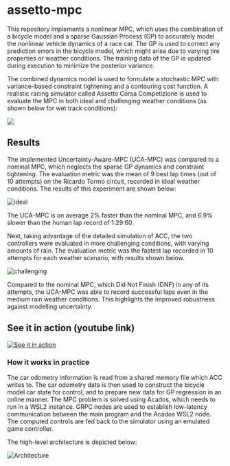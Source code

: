 # assetto-mpc
This repository implements a nonlinear MPC, which uses the combination of a bicycle model and a sparse Gaussian Process (GP) to accurately model the nonlinear vehicle dynamics of a race car. The GP is used to correct any prediction errors in the bicycle model, which might arise due to varying tire properties or weather conditions. The training data of the GP is updated during execution to minimize the posterior variance. 

The combined dynamics model is used to formulate a stochastic MPC with variance-based constraint tightening and a contouring cost function. A realistic racing simulator called Assetto Corsa Competizione is used to evaluate the MPC in both ideal and challenging weather conditions (as shown below for wet track conditions):

<img src="https://media.githubusercontent.com/media/trouverun/filesizeworkaround/main/badweather.gif"/>

## Results
The implemented Uncertainty-Aware-MPC (UCA-MPC) was compared to a nominal MPC, which neglects the sparse GP dynamics and constraint tightening. The evaluation metric was the mean of 9 best lap times (out of 10 attempts) on the Ricardo Tormo circuit, recorded in ideal weather conditions. The results of this experiment are shown below:

![ideal](https://github.com/user-attachments/assets/ce939141-2d35-432c-a1b9-437a25295f1e)

The UCA-MPC is on average 2% faster than the nominal MPC, and 6.9% slower than the human lap record of 1:29:60. 

Next, taking advantage of the detailed simulation of ACC, the two controllers were evaluated in more challenging conditions, with varying amounts of rain. The evaluation metric was the fastest lap recorded in 10 attempts for each weather scenario, with results shown below. 

![challenging](https://github.com/user-attachments/assets/c4f26547-1a22-471e-b622-39cb6556d283)

Compared to the nominal MPC, which Did Not Finish (DNF) in any of its attempts, the UCA-MPC was able to record successful laps even in the medium rain weather conditions. This highlights the improved robustness against modelling uncertainty.
 

## See it in action (youtube link)
[![See it in action](https://img.youtube.com/vi/SENTHq9ONTw/0.jpg)](https://www.youtube.com/watch?v=SENTHq9ONTw)


### How it works in practice
The car odometry information is read from a shared memory file which ACC writes to. The car odometry data is then used to construct the bicycle model car state for control, and to prepare new data for GP regression in an online manner. The MPC problem is solved using Acados, which needs to run in a WSL2 instance. GRPC nodes are used to establish low-latency communication between the main program and the Acados WSL2 node. The computed controls are fed back to the simulator using an emulated game controller. 

The high-level architecture is depicted below:

![Architecture](https://github.com/user-attachments/assets/dd84a2ae-e74c-4b4e-aef6-9c15b5f4dc89)
